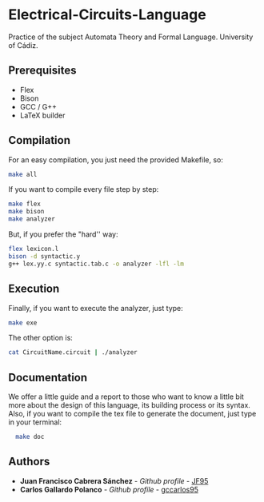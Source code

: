 # Electrical-Circuits-Language

Practice of the subject Automata Theory and Formal Language. University of Cádiz.



## Prerequisites
- Flex
- Bison
- GCC / G++
- LaTeX builder

## Compilation
  For an easy compilation, you just need the provided Makefile, so:


  ```bash
  make all
  ```

  If you want to compile every file step by step:

  ```bash
  make flex
  make bison
  make analyzer
  ```

  But, if you prefer the "hard'' way:

  ```bash
  flex lexicon.l
  bison -d syntactic.y
  g++ lex.yy.c syntactic.tab.c -o analyzer -lfl -lm
  ```
## Execution
  Finally, if you want to execute the analyzer, just type:

  ```bash
  make exe
  ```

  The other option is:

  ```bash
  cat CircuitName.circuit | ./analyzer
  ```

## Documentation
We offer a little guide and a report to those who want to know a little bit more about the design of this language, its building process or its syntax. Also, if you want to compile the tex file to generate the document, just type in your terminal:

```bash
  make doc
```

## Authors

* **Juan Francisco Cabrera Sánchez** - *Github profile* - [JF95](https://github.com/JF95)
* **Carlos Gallardo Polanco** - *Github profile* - [gccarlos95](https://github.com/gpcarlos95)
